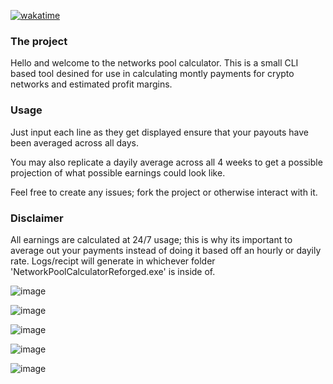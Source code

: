 [![wakatime](https://wakatime.com/badge/user/0b1b6854-9980-4101-a28a-0b148d8403d6/project/0453f30b-85f7-4cab-a2be-c51f1f0a4b34.svg)](https://wakatime.com/badge/user/0b1b6854-9980-4101-a28a-0b148d8403d6/project/0453f30b-85f7-4cab-a2be-c51f1f0a4b34)

### The project
Hello and welcome to the networks pool calculator. This is a small CLI based tool desined for use in calculating montly payments for crypto networks and estimated profit margins. 

### Usage
Just input each line as they get displayed ensure that your payouts have been averaged across all days.

You may also replicate a dayily average across all 4 weeks to get a possible projection of what possible earnings could look like.

Feel free to create any issues; fork the project or otherwise interact with it.

### Disclaimer 
All earnings are calculated at 24/7 usage; this is why its important to average out your payments instead of doing it based off an hourly or dayily rate.
Logs/recipt will generate in whichever folder 'NetworkPoolCalculatorReforged.exe' is inside of.

![image](https://user-images.githubusercontent.com/66909997/169681467-cd2be635-7357-4510-9593-acd402bfe128.png)

![image](https://user-images.githubusercontent.com/66909997/169681471-e8d26212-64f5-4a62-b739-75f466661cc0.png)

![image](https://user-images.githubusercontent.com/66909997/169681494-46058976-37a9-455d-b6bc-2ef462a247e2.png)

![image](https://user-images.githubusercontent.com/66909997/169681505-c763a3b5-aa0b-44c2-b1b2-49a7a617f7be.png)

![image](https://user-images.githubusercontent.com/66909997/169681524-77ba61e7-6f80-426c-a11b-8e138efaa302.png)

